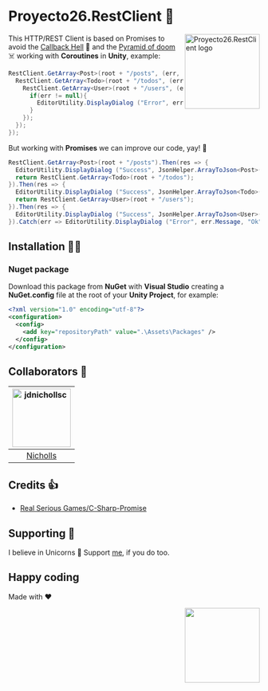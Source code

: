 # Proyecto26.RestClient 🤘

<img src="https://github.com/proyecto26/RestClient/blob/master/img/icono.png?raw=true" width="150px" align="right" alt="Proyecto26.RestClient logo" />

This HTTP/REST Client is based on Promises to avoid the [Callback Hell](http://callbackhell.com/) 💩 and the [Pyramid of doom](https://en.wikipedia.org/wiki/Pyramid_of_doom_(programming)) ☠️ working with **Coroutines** in **Unity**, example:

```csharp
RestClient.GetArray<Post>(root + "/posts", (err, res) => {
  RestClient.GetArray<Todo>(root + "/todos", (errTodos, resTodos) => {
    RestClient.GetArray<User>(root + "/users", (errUsers, resUsers) => {
      if(err != null){
        EditorUtility.DisplayDialog ("Error", errTodos.Message, "Ok");
      }
    });
  });
});
```

But working with **Promises** we can improve our code, yay! 👏

```csharp
RestClient.GetArray<Post>(root + "/posts").Then(res => {
  EditorUtility.DisplayDialog ("Success", JsonHelper.ArrayToJson<Post>(res, true), "Ok");
  return RestClient.GetArray<Todo>(root + "/todos");
}).Then(res => {
  EditorUtility.DisplayDialog ("Success", JsonHelper.ArrayToJson<Todo>(res, true), "Ok");
  return RestClient.GetArray<User>(root + "/users");
}).Then(res => {
  EditorUtility.DisplayDialog ("Success", JsonHelper.ArrayToJson<User>(res, true), "Ok");
}).Catch(err => EditorUtility.DisplayDialog ("Error", err.Message, "Ok"));
```

## Installation 👨‍💻
### Nuget package
Download this package from **NuGet** with **Visual Studio** creating a **NuGet.config** file at the root of your **Unity Project**, for example:

```xml
<?xml version="1.0" encoding="utf-8"?>
<configuration>
  <config>
    <add key="repositoryPath" value=".\Assets\Packages" />
  </config>
</configuration>
```

## Collaborators 🥇
[<img alt="jdnichollsc" src="https://avatars3.githubusercontent.com/u/2154886?v=3&s=117" width="117">](https://github.com/jdnichollsc) |
:---: |
[Nicholls](mailto:jdnichollsc@hotmail.com) |

## Credits 👍
* [Real Serious Games/C-Sharp-Promise](https://github.com/Real-Serious-Games/C-Sharp-Promise)

## Supporting 🍻
I believe in Unicorns 🦄
Support [me](http://www.paypal.me/jdnichollsc/2), if you do too.

## Happy coding 
Made with ❤️

<img width="150px" src="http://phaser.azurewebsites.net/assets/nicholls.png" align="right">

